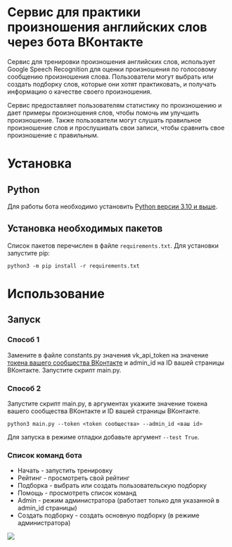 Сервис для практики произношения английских слов через бота ВКонтакте
============================================

Сервис для тренировки произношения английских слов, использует Google Speech Recognition для оценки произношения по голосовому сообщению произношения слова. Пользователи могут выбрать или создать подборку слов, которые они хотят практиковать, и получать информацию о качестве своего произношения. 

Сервис предоставляет пользователям статистику по произношению и дает примеры произношения слов, чтобы помочь им улучшить произношение. Также пользователи могут слушать правильное произношение слов и прослушивать свои записи, чтобы сравнить свое произношение с правильным.

# Установка

## Python

Для работы бота необходимо установить [Python версии 3.10 и выше](https://www.python.org/downloads/).

## Установка необходимых пакетов

Список пакетов перечислен в файле `requirements.txt`. Для установки запустите pip:

    python3 -m pip install -r requirements.txt

# Использование

## Запуск

### Способ 1

Замените в файле constants.py значения vk_api_token на значение [токена вашего сообщества ВКонтакте](https://vk.com/dev/bots_docs?f=1.1.%20%D0%9F%D0%BE%D0%BB%D1%83%D1%87%D0%B5%D0%BD%D0%B8%D0%B5%20%D0%BA%D0%BB%D1%8E%D1%87%D0%B0%20%D0%B4%D0%BE%D1%81%D1%82%D1%83%D0%BF%D0%B0) и admin_id на ID вашей страницы ВКонтакте. Запустите скрипт main.py.

### Способ 2

Запустите скрипт main.py, в аргументах укажите значение токена вашего сообщества ВКонтакте и ID вашей страницы ВКонтакте. 

    python3 main.py --token <token сообщества> --admin_id <ваш id>

Для запуска в режиме отладки добавьте аргумент `--test True`.

### Список команд бота

- Начать - запустить тренировку
- Рейтинг - просмотреть свой рейтинг
- Подборка - выбрать или создать пользовательскую подборку
- Помощь - просмотреть список команд
- Admin - режим администратора (работает только для указанной в admin_id страницы)
- Создать подборку - создать основную подборку (в режиме администратора)

![][1]

[1]: example.jpg